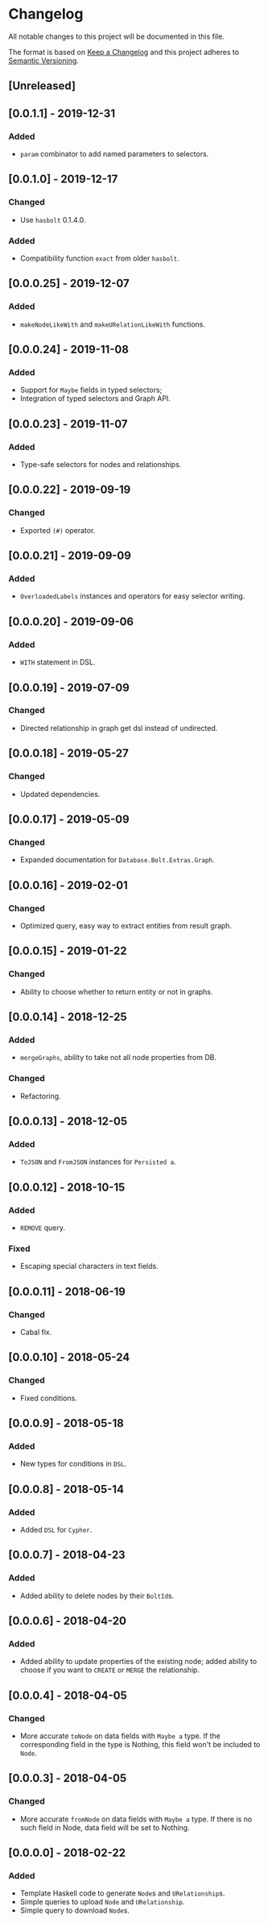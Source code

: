 # Changelog
All notable changes to this project will be documented in this file.

The format is based on [Keep a Changelog](http://keepachangelog.com/en/1.0.0/)
and this project adheres to [Semantic Versioning](http://semver.org/spec/v2.0.0.html).

## [Unreleased]

## [0.0.1.1] - 2019-12-31
### Added
- `param` combinator to add named parameters to selectors.

## [0.0.1.0] - 2019-12-17
### Changed
- Use `hasbolt` 0.1.4.0.
### Added
- Compatibility function `exact` from older `hasbolt`.

## [0.0.0.25] - 2019-12-07
### Added
- `makeNodeLikeWith` and `makeURelationLikeWith` functions.

## [0.0.0.24] - 2019-11-08
### Added
- Support for `Maybe` fields in typed selectors;
- Integration of typed selectors and Graph API.

## [0.0.0.23] - 2019-11-07
### Added
- Type-safe selectors for nodes and relationships.

## [0.0.0.22] - 2019-09-19
### Changed
- Exported `(#)` operator.

## [0.0.0.21] - 2019-09-09
### Added
- `OverloadedLabels` instances and operators for easy selector writing.

## [0.0.0.20] - 2019-09-06
### Added
- `WITH` statement in DSL.

## [0.0.0.19] - 2019-07-09
### Changed
- Directed relationship in graph get dsl instead of undirected.

## [0.0.0.18] - 2019-05-27
### Changed
- Updated dependencies.

## [0.0.0.17] - 2019-05-09
### Changed
- Expanded documentation for `Database.Bolt.Extras.Graph`.

## [0.0.0.16] - 2019-02-01
### Changed
- Optimized query, easy way to extract entities from result graph.

## [0.0.0.15] - 2019-01-22
### Changed
- Ability to choose whether to return entity or not in graphs.

## [0.0.0.14] - 2018-12-25
### Added
- `mergeGraphs`, ability to take not all node properties from DB.
### Changed
- Refactoring.

## [0.0.0.13] - 2018-12-05
### Added
- `ToJSON` and `FromJSON` instances for `Persisted a`.

## [0.0.0.12] - 2018-10-15
### Added
- `REMOVE` query.
### Fixed
- Escaping special characters in text fields.

## [0.0.0.11] - 2018-06-19
### Changed
- Cabal fix.

## [0.0.0.10] - 2018-05-24
### Changed
- Fixed conditions.

## [0.0.0.9] - 2018-05-18
### Added
- New types for conditions in `DSL`.

## [0.0.0.8] - 2018-05-14
### Added
- Added `DSL` for `Cypher`.

## [0.0.0.7] - 2018-04-23
### Added
- Added ability to delete nodes by their `BoltId`s.

## [0.0.0.6] - 2018-04-20
### Added
- Added ability to update properties of the existing node; added ability to choose
if you want to `CREATE` or `MERGE` the relationship.

## [0.0.0.4] - 2018-04-05
### Changed
- More accurate `toNode` on data fields with `Maybe a` type. If the corresponding field in the type is Nothing, this field won't be included to `Node`.

## [0.0.0.3] - 2018-04-05
### Changed
- More accurate `fromNode` on data fields with `Maybe a` type. If there is no such field in Node, data field will be set to Nothing.

## [0.0.0.0] - 2018-02-22
### Added
- Template Haskell code to generate `Node`s and `URelationship`s.
- Simple queries to upload `Node` and `URelationship`.
- Simple query to download `Node`s.
